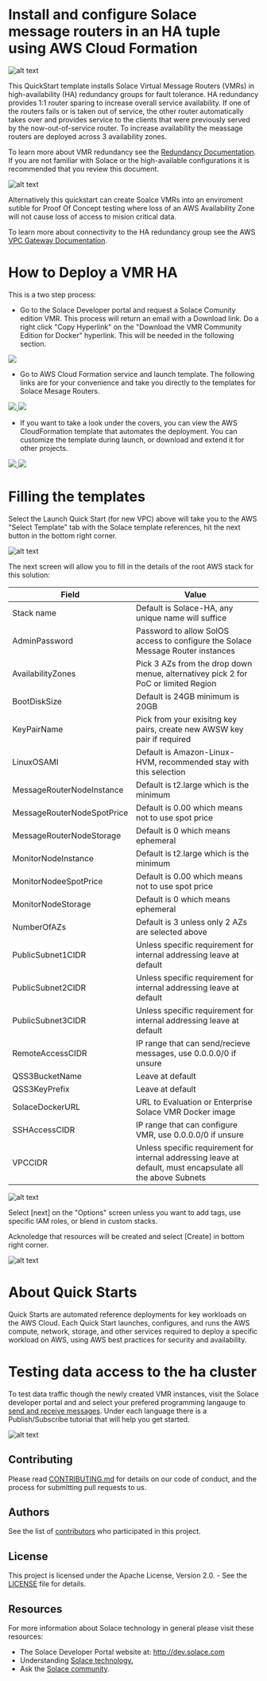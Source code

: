 # Install and configure Solace message routers in an HA tuple using AWS Cloud Formation

![alt text](https://raw.githubusercontent.com/KenBarr/solace-aws-ha-quickstart/master/images/Solace-AWS-HA-3AZ.png "Production enviroment for Solace VMR")

This QuickStart template installs Solace Virtual Message Routers (VMRs) in high-availability (HA) redundancy groups for fault tolerance. HA redundancy provides 1:1 router sparing to increase overall service availability. If one of the routers fails or is taken out of service, the other router automatically takes over and provides service to the clients that were previously served by the now-out-of-service router.  To increase availability the meassage routers are deployed across 3 availability zones.

To learn more about VMR redundancy see the [Redundancy Documentation](http://docs.solace.com/Features/VMR-Redundancy.htm).  If you are not familiar with Solace or the high-available configurations it is recommended that you review this document. 

![alt text](https://raw.githubusercontent.com/KenBarr/solace-aws-ha-quickstart/master/images/Solace-AWS-HA-2AZ.png "Proof of Concept enviroment for Solace VMR")

Alternatively this quickstart can create Soalce VMRs into an enviroment sutible for Proof Of Concept testing where loss of an AWS Availability Zone will not cause loss of access to mision critical data.

To learn more about connectivity to the HA redundancy group see the AWS [VPC Gateway Documentation](http://docs.aws.amazon.com/AmazonVPC/latest/UserGuide/VPC_Internet_Gateway.html).

# How to Deploy a VMR HA 
This is a two step process:

* Go to the Solace Developer portal and request a Solace Comunity edition VMR. This process will return an email with a Download link. Do a right click "Copy Hyperlink" on the "Download the VMR Community Edition for Docker" hyperlink.  This will be needed in the following section.

<a href="http://dev.solace.com/downloads/download-vmr-evaluation-edition-docker" target="_blank">
    <img src="https://raw.githubusercontent.com/KenBarr/solace-aws-ha-quickstart/master/images/register.png"/>
</a>

* Go to AWS Cloud Formation service and launch template.  The following links are for your convenience and take you directly to the templates for Solace Mesage Routers.

<a href="https://console.aws.amazon.com/cloudformation/home?region=us-east-1#/stacks/new?stackName=Solace-HA&templateURL=https://s3.amazonaws.com/solace-aws-ha-quickstart/latest/templates/solace-aws-master.template" target="_blank">
    <img src="https://raw.githubusercontent.com/KenBarr/solace-aws-ha-quickstart/master/images/launch-button-new.png"/>
</a>

<a href="https://console.aws.amazon.com/cloudformation/home?region=us-east-1#/stacks/new?stackName=Solace-HA&templateURL=https://s3.amazonaws.com/solace-aws-ha-quickstart/latest/templates/solace-aws.template" target="_blank">
    <img src="https://raw.githubusercontent.com/KenBarr/solace-aws-ha-quickstart/master/images/launch-button-existing.png"/>
</a>

* If you want to take a look under the covers, you can view the AWS CloudFormation template that automates the deployment. You can customize the template during launch, or download and extend it for other projects.

<a href="https://raw.githubusercontent.com/KenBarr/solace-aws-ha-quickstart/master/templates/solace-aws-master.template" target="_blank">
    <img src="https://raw.githubusercontent.com/KenBarr/solace-aws-ha-quickstart/master/images/view-template-new.png"/>
</a>

<a href="https://raw.githubusercontent.com/KenBarr/solace-aws-ha-quickstart/master/templates/solace-aws.template" target="_blank">
    <img src="https://raw.githubusercontent.com/KenBarr/solace-aws-ha-quickstart/master/images/view-template-existing.png"/>
</a>

# Filling the templates
Select the Launch Quick Start (for new VPC) above will take you to the AWS "Select Template" tab with the Solace template references, hit the next button in the bottom right corner.

![alt text](https://raw.githubusercontent.com/KenBarr/solace-aws-ha-quickstart/master/images/Select-Template.png "Select Template")

The next screen will allow you to fill in the details of the root AWS stack for this solution:

| Field                      | Value                                                                          |
|----------------------------|--------------------------------------------------------------------------------|
| Stack name                 | Default is Solace-HA, any unique name will suffice |
| AdminPassword              | Password to allow SolOS access to configure the Solace Message Router instances |
| AvailabilityZones          | Pick 3 AZs from the drop down menue, alternativey pick 2 for PoC or limited Region |
| BootDiskSize               | Default is 24GB minimum is 20GB |
| KeyPairName                | Pick from your exisitng key pairs, create new AWSW key pair if required |
| LinuxOSAMI                 | Default is Amazon-Linux-HVM, recommended stay with this selection |
| MessageRouterNodeInstance  | Default is t2.large which is the minimum |
| MessageRouterNodeSpotPrice | Default is 0.00 which means not to use spot price |
| MessageRouterNodeStorage   | Default is 0 which means ephemeral |
| MonitorNodeInstance        | Default is t2.large which is the minimum | 
| MonitorNodeeSpotPrice      | Default is 0.00 which means not to use spot price |
| MonitorNodeStorage         | Default is 0 which means ephemeral |
| NumberOfAZs                | Default is 3 unless only 2 AZs are selected above |
| PublicSubnet1CIDR          | Unless specific requirement for internal addressing leave at default |
| PublicSubnet2CIDR          | Unless specific requirement for internal addressing leave at default |
| PublicSubnet3CIDR          | Unless specific requirement for internal addressing leave at default |
| RemoteAccessCIDR           | IP range that can send/recieve messages, use 0.0.0.0/0 if unsure |
| QSS3BucketName             | Leave at default |
| QSS3KeyPrefix              | Leave at default |
| SolaceDockerURL            | URL to Evaluation or Enterprise Solace VMR Docker image |
| SSHAccessCIDR              | IP range that can configure VMR, use 0.0.0.0/0 if unsure |
| VPCCIDR                    | Unless specific requirement for internal addressing leave at default, must encapsulate all the above Subnets |

![alt text](https://raw.githubusercontent.com/KenBarr/solace-aws-ha-quickstart/master/images/specify-details.png "Specify Details")

Select [next] on the "Options" screen unless you want to add tags, use specific IAM roles, or blend in custom stacks.

Acknoledge that resources will be created and select [Create] in bottom right corner.

![alt text](https://raw.githubusercontent.com/KenBarr/solace-aws-ha-quickstart/master/images/capabilities.png "Create Stack")

# About Quick Starts

Quick Starts are automated reference deployments for key workloads on the AWS Cloud. Each Quick Start launches, configures, and runs the AWS compute, network, storage, and other services required to deploy a specific workload on AWS, using AWS best practices for security and availability.

# Testing data access to the ha cluster

To test data traffic though the newly created VMR instances, visit the Solace developer portal and and select your prefered programming langauge to [send and receive messages](http://dev.solace.com/get-started/send-receive-messages/). Under each language there is a Publish/Subscribe tutorial that will help you get started.

![alt text](https://raw.githubusercontent.com/KenBarr/solace-aws-ha-quickstart/master/images/solace_tutorial.png "getting started publish/subscribe")

## Contributing

Please read [CONTRIBUTING.md](CONTRIBUTING.md) for details on our code of conduct, and the process for submitting pull requests to us.

## Authors

See the list of [contributors](https://github.com/KenBarr/solace-aws-ha-quickstart/graphs/contributors) who participated in this project.

## License

This project is licensed under the Apache License, Version 2.0. - See the [LICENSE](LICENSE) file for details.

## Resources

For more information about Solace technology in general please visit these resources:

- The Solace Developer Portal website at: http://dev.solace.com
- Understanding [Solace technology.](http://dev.solace.com/tech/)
- Ask the [Solace community](http://dev.solace.com/community/).